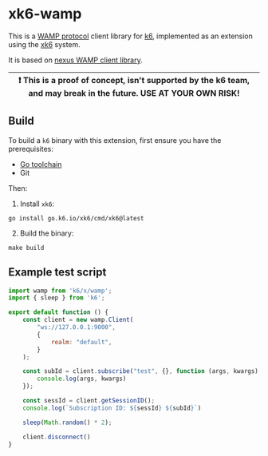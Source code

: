 # xk6-wamp

This is a [WAMP protocol](https://wamp-proto.org) client library for [k6](https://go.k6.io/k6),
implemented as an extension using the [xk6](https://github.com/grafana/xk6) system.

It is based on [nexus WAMP client library](https://github.com/gammazero/nexus).

| :exclamation: This is a proof of concept, isn't supported by the k6 team, and may break in the future. USE AT YOUR OWN RISK! |
|------|

## Build

To build a `k6` binary with this extension, first ensure you have the prerequisites:

- [Go toolchain](https://go101.org/article/go-toolchain.html)
- Git

Then:

1. Install `xk6`:
  ```shell
  go install go.k6.io/xk6/cmd/xk6@latest
  ```

2. Build the binary:
  ```shell
  make build
  ```

## Example test script

```javascript
import wamp from 'k6/x/wamp';
import { sleep } from 'k6';

export default function () {
    const client = new wamp.Client(
        "ws://127.0.0.1:9000",
        {
            realm: "default",
        }
    );

    const subId = client.subscribe("test", {}, function (args, kwargs) {
        console.log(args, kwargs)
    });

    const sessId = client.getSessionID();
    console.log(`Subscription ID: ${sessId} ${subId}`)

    sleep(Math.random() * 2);

    client.disconnect()
}
```
